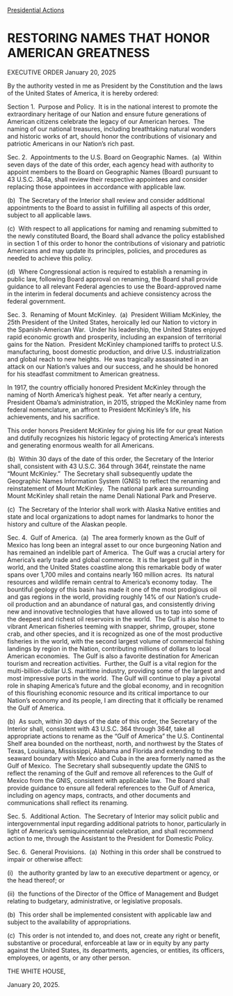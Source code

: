 
[Presidential Actions](https://www.whitehouse.gov/presidential-actions/) 

RESTORING NAMES THAT HONOR AMERICAN GREATNESS
=============================================

EXECUTIVE ORDER 
January 20, 2025 



By the authority vested in me as President by the Constitution and the laws of the United States of America, it is hereby ordered:

Section 1.  Purpose and Policy.  It is in the national interest to promote the extraordinary heritage of our Nation and ensure future generations of American citizens celebrate the legacy of our American heroes.  The naming of our national treasures, including breathtaking natural wonders and historic works of art, should honor the contributions of visionary and patriotic Americans in our Nation’s rich past.

Sec. 2.  Appointments to the U.S. Board on Geographic Names.  (a)  Within seven days of the date of this order, each agency head with authority to appoint members to the Board on Geographic Names (Board) pursuant to 43 U.S.C. 364a, shall review their respective appointees and consider replacing those appointees in accordance with applicable law.

(b)  The Secretary of the Interior shall review and consider additional appointments to the Board to assist in fulfilling all aspects of this order, subject to all applicable laws.

(c)  With respect to all applications for naming and renaming submitted to the newly constituted Board, the Board shall advance the policy established in section 1 of this order to honor the contributions of visionary and patriotic Americans and may update its principles, policies, and procedures as needed to achieve this policy.

(d)  Where Congressional action is required to establish a renaming in public law, following Board approval on renaming, the Board shall provide guidance to all relevant Federal agencies to use the Board-approved name in the interim in federal documents and achieve consistency across the federal government.

Sec. 3.  Renaming of Mount McKinley.  (a)  President William McKinley, the 25th President of the United States, heroically led our Nation to victory in the Spanish-American War.  Under his leadership, the United States enjoyed rapid economic growth and prosperity, including an expansion of territorial gains for the Nation.  President McKinley championed tariffs to protect U.S. manufacturing, boost domestic production, and drive U.S. industrialization and global reach to new heights.  He was tragically assassinated in an attack on our Nation’s values and our success, and he should be honored for his steadfast commitment to American greatness.

In 1917, the country officially honored President McKinley through the naming of North America’s highest peak.  Yet after nearly a century, President Obama’s administration, in 2015, stripped the McKinley name from federal nomenclature, an affront to President McKinley’s life, his achievements, and his sacrifice.

This order honors President McKinley for giving his life for our great Nation and dutifully recognizes his historic legacy of protecting America’s interests and generating enormous wealth for all Americans.

(b)  Within 30 days of the date of this order, the Secretary of the Interior shall, consistent with 43 U.S.C. 364 through 364f, reinstate the name “Mount McKinley.”  The Secretary shall subsequently update the Geographic Names Information System (GNIS) to reflect the renaming and reinstatement of Mount McKinley.  The national park area surrounding Mount McKinley shall retain the name Denali National Park and Preserve.

(c)  The Secretary of the Interior shall work with Alaska Native entities and state and local organizations to adopt names for landmarks to honor the history and culture of the Alaskan people.

Sec. 4.  Gulf of America.  (a)  The area formerly known as the Gulf of Mexico has long been an integral asset to our once burgeoning Nation and has remained an indelible part of America.  The Gulf was a crucial artery for America’s early trade and global commerce.  It is the largest gulf in the world, and the United States coastline along this remarkable body of water spans over 1,700 miles and contains nearly 160 million acres.  Its natural resources and wildlife remain central to America’s economy today.  The bountiful geology of this basin has made it one of the most prodigious oil and gas regions in the world, providing roughly 14% of our Nation’s crude-oil production and an abundance of natural gas, and consistently driving new and innovative technologies that have allowed us to tap into some of the deepest and richest oil reservoirs in the world.  The Gulf is also home to vibrant American fisheries teeming with snapper, shrimp, grouper, stone crab, and other species, and it is recognized as one of the most productive fisheries in the world, with the second largest volume of commercial fishing landings by region in the Nation, contributing millions of dollars to local American economies.  The Gulf is also a favorite destination for American tourism and recreation activities.  Further, the Gulf is a vital region for the multi-billion-dollar U.S. maritime industry, providing some of the largest and most impressive ports in the world.  The Gulf will continue to play a pivotal role in shaping America’s future and the global economy, and in recognition of this flourishing economic resource and its critical importance to our Nation’s economy and its people, I am directing that it officially be renamed the Gulf of America.

(b)  As such, within 30 days of the date of this order, the Secretary of the Interior shall, consistent with 43 U.S.C. 364 through 364f, take all appropriate actions to rename as the “Gulf of America” the U.S. Continental Shelf area bounded on the northeast, north, and northwest by the States of Texas, Louisiana, Mississippi, Alabama and Florida and extending to the seaward boundary with Mexico and Cuba in the area formerly named as the Gulf of Mexico.  The Secretary shall subsequently update the GNIS to reflect the renaming of the Gulf and remove all references to the Gulf of Mexico from the GNIS, consistent with applicable law.  The Board shall provide guidance to ensure all federal references to the Gulf of America, including on agency maps, contracts, and other documents and communications shall reflect its renaming.

Sec. 5.  Additional Action.  The Secretary of Interior may solicit public and intergovernmental input regarding additional patriots to honor, particularly in light of America’s semiquincentennial celebration, and shall recommend action to me, through the Assistant to the President for Domestic Policy.

Sec. 6.  General Provisions.  (a)  Nothing in this order shall be construed to impair or otherwise affect:

(i)   the authority granted by law to an executive department or agency, or the head thereof; or

(ii)  the functions of the Director of the Office of Management and Budget relating to budgetary, administrative, or legislative proposals.

(b)  This order shall be implemented consistent with applicable law and subject to the availability of appropriations.

(c)  This order is not intended to, and does not, create any right or benefit, substantive or procedural, enforceable at law or in equity by any party against the United States, its departments, agencies, or entities, its officers, employees, or agents, or any other person.

THE WHITE HOUSE,

January 20, 2025.



